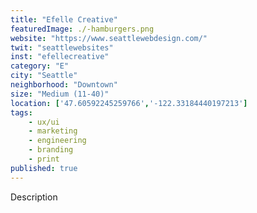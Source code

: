 ```yaml
---
title: "Efelle Creative"
featuredImage: ./-hamburgers.png
website: "https://www.seattlewebdesign.com/"
twit: "seattlewebsites"
inst: "efellecreative"
category: "E"
city: "Seattle"
neighborhood: "Downtown"
size: "Medium (11-40)"
location: ['47.60592245259766','-122.33184440197213']
tags:
    - ux/ui
    - marketing
    - engineering
    - branding
    - print
published: true
---
```


Description
